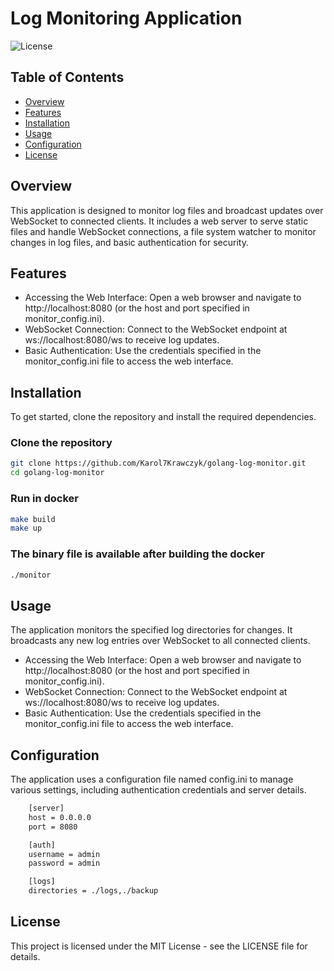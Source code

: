 # Log Monitoring Application

![License](https://img.shields.io/badge/license-MIT-blue.svg)


## Table of Contents
- [Overview](#overview)
- [Features](#features)
- [Installation](#installation)
- [Usage](#usage)
- [Configuration](#configuration-file)
- [License](#license)

## Overview
This application is designed to monitor log files and broadcast updates over WebSocket to connected clients. It includes a web server to serve static files and handle WebSocket connections, a file system watcher to monitor changes in log files, and basic authentication for security.

## Features
- Accessing the Web Interface: Open a web browser and navigate to http://localhost:8080 (or the host and port specified in monitor_config.ini).
- WebSocket Connection: Connect to the WebSocket endpoint at ws://localhost:8080/ws to receive log updates.
- Basic Authentication: Use the credentials specified in the monitor_config.ini file to access the web interface.

## Installation
To get started, clone the repository and install the required dependencies.


### Clone the repository
```bash
git clone https://github.com/Karol7Krawczyk/golang-log-monitor.git
cd golang-log-monitor
```

### Run in docker
```bash
make build
make up
```

### The binary file is available after building the docker
```bash
./monitor
```

## Usage
The application monitors the specified log directories for changes. It broadcasts any new log entries over WebSocket to all connected clients.

- Accessing the Web Interface: Open a web browser and navigate to http://localhost:8080 (or the host and port specified in monitor_config.ini).
- WebSocket Connection: Connect to the WebSocket endpoint at ws://localhost:8080/ws to receive log updates.
- Basic Authentication: Use the credentials specified in the monitor_config.ini file to access the web interface.


## Configuration
The application uses a configuration file named config.ini to manage various settings, including authentication credentials and server details.

```bash
    [server]
    host = 0.0.0.0
    port = 8080

    [auth]
    username = admin
    password = admin

    [logs]
    directories = ./logs,./backup
```


## License
This project is licensed under the MIT License - see the LICENSE file for details.
